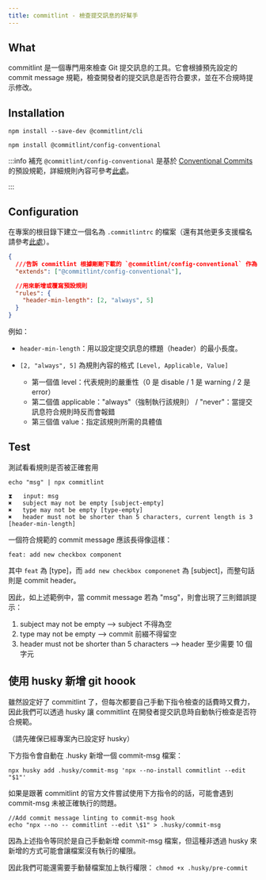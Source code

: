```yaml
---
title: commitlint - 檢查提交訊息的好幫手
---
```


## What

commitlint 是一個專門用來檢查 Git 提交訊息的工具。它會根據預先設定的 commit message 規範，檢查開發者的提交訊息是否符合要求，並在不合規時提示修改。

## Installation

```shell
npm install --save-dev @commitlint/cli
```

```shell
npm install @commitlint/config-conventional
```

:::info 補充
`@commitlint/config-conventional` 是基於 [Conventional Commits](https://www.conventionalcommits.org/en/v1.0.0/) 的預設規範，詳細規則內容可參考[此處](https://github.com/conventional-changelog/commitlint/blob/5403f0b5bcab43803708997c482a44a7d1151480/@commitlint/config-conventional/index.js)。

:::

## Configuration

在專案的根目錄下建立一個名為 `.commitlintrc` 的檔案（還有其他更多支援檔名請參考[此處](https://commitlint.js.org/reference/configuration.html#config-via-file)）。

```json
{
  ///告訴 commitlint 根據剛剛下載的 `@commitlint/config-conventional` 作為預設規範來檢查提交訊息
  "extends": ["@commitlint/config-conventional"],

  //用來新增或覆寫預設規則
  "rules": {
    "header-min-length": [2, "always", 5]
  }
}
```

例如：

- `header-min-length`：用以設定提交訊息的標題（header）的最小長度。

- `[2, "always", 5]` 為規則內容的格式 `[Level, Applicable, Value]`
  - 第一個值 level：代表規則的嚴重性（0 是 disable / 1 是 warning / 2 是 error）
  - 第二個值 applicable："always"（強制執行該規則） / "never"：當提交訊息符合規則時反而會報錯
  - 第三個值 value：指定該規則所需的具體值

## Test

測試看看規則是否被正確套用

```
echo "msg" | npx commitlint

⧗   input: msg
✖   subject may not be empty [subject-empty]
✖   type may not be empty [type-empty]
✖   header must not be shorter than 5 characters, current length is 3 [header-min-length]
```

一個符合規範的 commit message 應該長得像這樣：

`feat: add new checkbox component`

其中 `feat` 為 [type]，而 `add new checkbox componenet` 為 [subject]，而整句話則是 commit header。

因此，如上述範例中，當 commit message 若為 "msg"，則會出現了三則錯誤提示：

1. subject may not be empty --> subject 不得為空
2. type may not be empty --> commit 前綴不得留空
3. header must not be shorter than 5 characters --> header 至少需要 10 個字元

## 使用 husky 新增 git hoook

雖然設定好了 commitlint 了，但每次都要自己手動下指令檢查的話費時又費力，因此我們可以透過 husky 讓 commitlint 在開發者提交訊息時自動執行檢查是否符合規範。

（請先確保已經專案內已設定好 husky）

下方指令會自動在 .husky 新增一個 commit-msg 檔案：

`npx husky add .husky/commit-msg 'npx --no-install commitlint --edit "$1"'`

如果是跟著 commitlint 的官方文件嘗試使用下方指令的的話，可能會遇到 commit-msg 未被正確執行的問題。

```
//Add commit message linting to commit-msg hook
echo "npx --no -- commitlint --edit \$1" > .husky/commit-msg
```

因為上述指令等同於是自己手動新增 commit-msg 檔案，但這種非透過 husky 來新增的方式可能會讓檔案沒有執行的權限。

因此我們可能還需要手動替檔案加上執行權限：
`chmod +x .husky/pre-commit`
